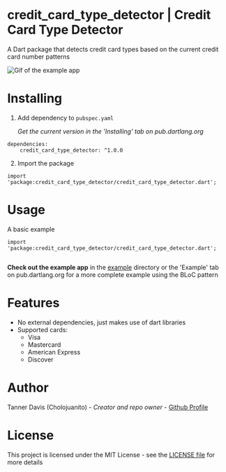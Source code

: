 # credit_card_type_detector | Credit Card Type Detector
A Dart package that detects credit card types based on the current credit card number patterns

![Gif of the example app](example/example.gif)

# Installing
1. Add dependency to `pubspec.yaml`

    *Get the current version in the 'Installing' tab on pub.dartlang.org*
```
dependencies:
    credit_card_type_detector: ^1.0.0
```

2. Import the package
```
import 'package:credit_card_type_detector/credit_card_type_detector.dart';
```

#  Usage
A basic example
```
import 'package:credit_card_type_detector/credit_card_type_detector.dart';


```
**Check out the example app** in the [example](example) directory or the 'Example' tab on pub.dartlang.org for a more complete example using the BLoC pattern

# Features
* No external dependencies, just makes use of dart libraries
* Supported cards: 
    * Visa
    * Mastercard
    * American Express
    * Discover

# Author
Tanner Davis (Cholojuanito) - *Creator and repo owner* - [Github Profile](https://github.com/cholojuanito)

# License
This project is licensed under the MIT License - see the [LICENSE file](LICENSE) for more details

